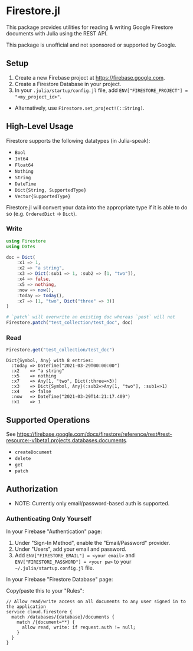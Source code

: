 # Firestore.jl

This package provides utilities for reading & writing Google Firestore documents with Julia using the REST API.

This package is unofficial and not sponsored or supported by Google.

## Setup

1. Create a new Firebase project at https://firebase.google.com.
2. Create a Firestore Database in your project.
3. In your `.julia/startup/config.jl` file, add `ENV["FIRESTORE_PROJECT"] = "<my_project_id>"`.
  - Alternatively, use `Firestore.set_project!(::String)`.

## High-Level Usage 

Firestore supports the following datatypes (in Julia-speak):

- `Bool`
- `Int64`
- `Float64`
- `Nothing`
- `String`
- `DateTime`
- `Dict{String, SupportedType}`
- `Vector{SupportedType}`

Firestore.jl will convert your data into the appropriate type if it is able to do so (e.g. `OrderedDict` -> `Dict`).

### Write

```julia
using Firestore
using Dates

doc = Dict(
    :x1 => 1,
    :x2 => "a string",
    :x3 => Dict(:sub1 => 1, :sub2 => [1, "two"]),
    :x4 => false,
    :x5 => nothing,
    :now => now(),
    :today => today(),
    :x7 => [1, "two", Dict("three" => 3)]
)

# `patch` will overwrite an existing doc whereas `post` will not
Firestore.patch("test_collection/test_doc", doc)
```

### Read 

```julia
Firestore.get("test_collection/test_doc")
```

```
Dict{Symbol, Any} with 8 entries:
  :today => DateTime("2021-03-29T00:00:00")
  :x2    => "a string"
  :x5    => nothing
  :x7    => Any[1, "two", Dict(:three=>3)]
  :x3    => Dict{Symbol, Any}(:sub2=>Any[1, "two"], :sub1=>1)
  :x4    => false
  :now   => DateTime("2021-03-29T14:21:17.409")
  :x1    => 1
```

## Supported Operations

See https://firebase.google.com/docs/firestore/reference/rest#rest-resource:-v1beta1.projects.databases.documents.

- `createDocument`
- `delete`
- `get`
- `patch`

## Authorization

- NOTE: Currently only email/password-based auth is supported.

### Authenticating Only Yourself

In your Firebase "Authentication" page:

1. Under "Sign-In Method", enable the "Email/Password" provider.
2. Under "Users", add your email and password.
3. Add `ENV["FIRESTORE_EMAIL"] = <your email>` and `ENV["FIRESTORE_PASSWORD"] = <your pw>` to your `~/.julia/startup.config.jl` file.
   
In your Firebase "Firestore Database" page:

Copy/paste this to your "Rules":

```
// Allow read/write access on all documents to any user signed in to the application
service cloud.firestore {
  match /databases/{database}/documents {
    match /{document=**} {
      allow read, write: if request.auth != null;
    }
  }
}
```
